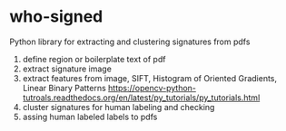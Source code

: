 who-signed
==========

Python library for extracting and clustering signatures from pdfs

1. define region or boilerplate text of pdf
2. extract signature image
3. extract features from image, SIFT, Histogram of Oriented Gradients, Linear Binary Patterns https://opencv-python-tutroals.readthedocs.org/en/latest/py_tutorials/py_tutorials.html
4. cluster signatures for human labeling and checking
5. assing human labeled labels to pdfs



